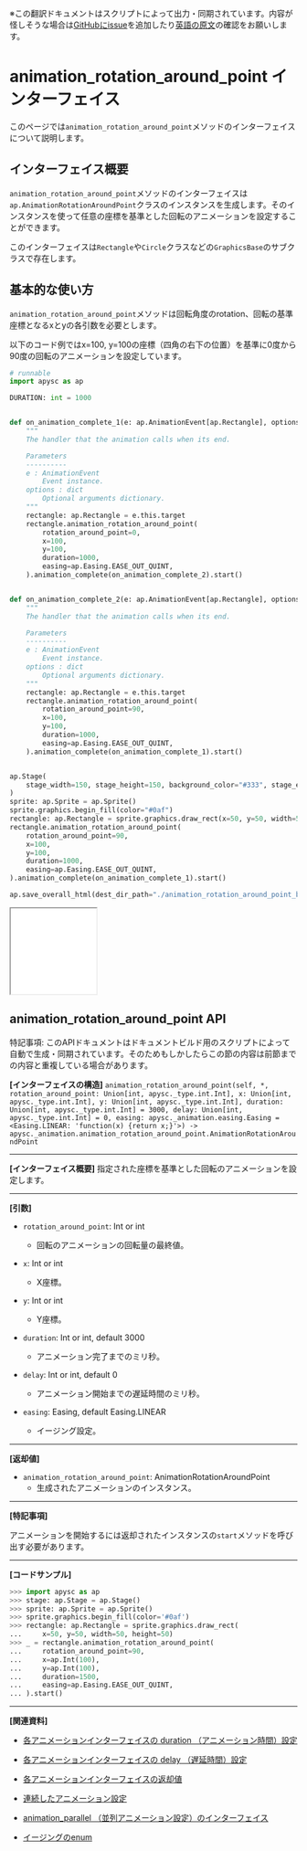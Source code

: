 <span class="inconspicuous-txt">※この翻訳ドキュメントはスクリプトによって出力・同期されています。内容が怪しそうな場合は<a href="https://github.com/simon-ritchie/apysc/issues" target="_blank">GitHubにissue</a>を追加したり[英語の原文](https://simon-ritchie.github.io/apysc/en/animation_rotation_around_point.html)の確認をお願いします。</span>

# animation_rotation_around_point インターフェイス

このページでは`animation_rotation_around_point`メソッドのインターフェイスについて説明します。

## インターフェイス概要

`animation_rotation_around_point`メソッドのインターフェイスは`ap.AnimationRotationAroundPoint`クラスのインスタンスを生成します。そのインスタンスを使って任意の座標を基準とした回転のアニメーションを設定することができます。

このインターフェイスは`Rectangle`や`Circle`クラスなどの`GraphicsBase`のサブクラスで存在します。

## 基本的な使い方

`animation_rotation_around_point`メソッドは回転角度のrotation、回転の基準座標となるxとyの各引数を必要とします。

以下のコード例ではx=100, y=100の座標（四角の右下の位置）を基準に0度から90度の回転のアニメーションを設定しています。

```py
# runnable
import apysc as ap

DURATION: int = 1000


def on_animation_complete_1(e: ap.AnimationEvent[ap.Rectangle], options: dict) -> None:
    """
    The handler that the animation calls when its end.

    Parameters
    ----------
    e : AnimationEvent
        Event instance.
    options : dict
        Optional arguments dictionary.
    """
    rectangle: ap.Rectangle = e.this.target
    rectangle.animation_rotation_around_point(
        rotation_around_point=0,
        x=100,
        y=100,
        duration=1000,
        easing=ap.Easing.EASE_OUT_QUINT,
    ).animation_complete(on_animation_complete_2).start()


def on_animation_complete_2(e: ap.AnimationEvent[ap.Rectangle], options: dict) -> None:
    """
    The handler that the animation calls when its end.

    Parameters
    ----------
    e : AnimationEvent
        Event instance.
    options : dict
        Optional arguments dictionary.
    """
    rectangle: ap.Rectangle = e.this.target
    rectangle.animation_rotation_around_point(
        rotation_around_point=90,
        x=100,
        y=100,
        duration=1000,
        easing=ap.Easing.EASE_OUT_QUINT,
    ).animation_complete(on_animation_complete_1).start()


ap.Stage(
    stage_width=150, stage_height=150, background_color="#333", stage_elem_id="stage"
)
sprite: ap.Sprite = ap.Sprite()
sprite.graphics.begin_fill(color="#0af")
rectangle: ap.Rectangle = sprite.graphics.draw_rect(x=50, y=50, width=50, height=50)
rectangle.animation_rotation_around_point(
    rotation_around_point=90,
    x=100,
    y=100,
    duration=1000,
    easing=ap.Easing.EASE_OUT_QUINT,
).animation_complete(on_animation_complete_1).start()

ap.save_overall_html(dest_dir_path="./animation_rotation_around_point_basic_usage/")
```

<iframe src="static/animation_rotation_around_point_basic_usage/index.html" width="150" height="150"></iframe>

## animation_rotation_around_point API

<span class="inconspicuous-txt">特記事項: このAPIドキュメントはドキュメントビルド用のスクリプトによって自動で生成・同期されています。そのためもしかしたらこの節の内容は前節までの内容と重複している場合があります。</span>

**[インターフェイスの構造]** `animation_rotation_around_point(self, *, rotation_around_point: Union[int, apysc._type.int.Int], x: Union[int, apysc._type.int.Int], y: Union[int, apysc._type.int.Int], duration: Union[int, apysc._type.int.Int] = 3000, delay: Union[int, apysc._type.int.Int] = 0, easing: apysc._animation.easing.Easing = <Easing.LINEAR: 'function(x) {return x;}'>) -> apysc._animation.animation_rotation_around_point.AnimationRotationAroundPoint`<hr>

**[インターフェイス概要]** 指定された座標を基準とした回転のアニメーションを設定します。<hr>

**[引数]**

- `rotation_around_point`: Int or int
  - 回転のアニメーションの回転量の最終値。

- `x`: Int or int
  - X座標。

- `y`: Int or int
  - Y座標。

- `duration`: Int or int, default 3000
  - アニメーション完了までのミリ秒。

- `delay`: Int or int, default 0
  - アニメーション開始までの遅延時間のミリ秒。

- `easing`: Easing, default Easing.LINEAR
  - イージング設定。

<hr>

**[返却値]**

- `animation_rotation_around_point`: AnimationRotationAroundPoint
  - 生成されたアニメーションのインスタンス。

<hr>

**[特記事項]**

アニメーションを開始するには返却されたインスタンスの`start`メソッドを呼び出す必要があります。<hr>

**[コードサンプル]**

```py
>>> import apysc as ap
>>> stage: ap.Stage = ap.Stage()
>>> sprite: ap.Sprite = ap.Sprite()
>>> sprite.graphics.begin_fill(color='#0af')
>>> rectangle: ap.Rectangle = sprite.graphics.draw_rect(
...     x=50, y=50, width=50, height=50)
>>> _ = rectangle.animation_rotation_around_point(
...     rotation_around_point=90,
...     x=ap.Int(100),
...     y=ap.Int(100),
...     duration=1500,
...     easing=ap.Easing.EASE_OUT_QUINT,
... ).start()
```

<hr>

**[関連資料]**

- [各アニメーションインターフェイスの duration （アニメーション時間）設定](https://simon-ritchie.github.io/apysc/en/jp_animation_duration.html)
- [各アニメーションインターフェイスの delay （遅延時間）設定](https://simon-ritchie.github.io/apysc/en/jp_animation_delay.html)

- [各アニメーションインターフェイスの返却値](https://simon-ritchie.github.io/apysc/en/jp_animation_return_value.html)
- [連続したアニメーション設定](https://simon-ritchie.github.io/apysc/en/jp_sequential_animation.html)

- [animation_parallel （並列アニメーション設定）のインターフェイス](https://simon-ritchie.github.io/apysc/en/jp_animation_parallel.html)
- [イージングのenum](https://simon-ritchie.github.io/apysc/en/jp_easing_enum.html)